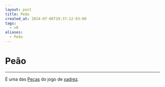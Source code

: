 ```yaml
---
layout: post
title: Peão
created_at: 2024-07-06T19:37:12-03:00
tags:
  - v0
aliases:
  - Peão
---
```

# Peão
----

É uma das [Peças](_insight/2024-07-06-Pecas_de_xadrez.md) do jogo de [xadrez](api/2024/07/06/2024-07-06-Xadrez.md).